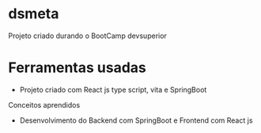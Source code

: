 # dsmeta
Projeto criado durando o BootCamp devsuperior
# Ferramentas usadas
 - Projeto criado com React js type script, vita e SpringBoot

Conceitos aprendidos
 - Desenvolvimento do Backend com SpringBoot e Frontend com React js

